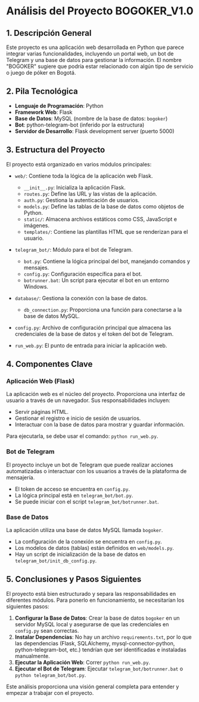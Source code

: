 # Análisis del Proyecto BOGOKER_V1.0

## 1. Descripción General

Este proyecto es una aplicación web desarrollada en Python que parece integrar varias funcionalidades, incluyendo un portal web, un bot de Telegram y una base de datos para gestionar la información. El nombre "BOGOKER" sugiere que podría estar relacionado con algún tipo de servicio o juego de póker en Bogotá.

## 2. Pila Tecnológica

*   **Lenguaje de Programación**: Python
*   **Framework Web**: Flask
*   **Base de Datos**: MySQL (nombre de la base de datos: `bogoker`)
*   **Bot**: python-telegram-bot (inferido por la estructura)
*   **Servidor de Desarrollo**: Flask development server (puerto 5000)

## 3. Estructura del Proyecto

El proyecto está organizado en varios módulos principales:

*   `web/`: Contiene toda la lógica de la aplicación web Flask.
    *   `__init__.py`: Inicializa la aplicación Flask.
    *   `routes.py`: Define las URL y las vistas de la aplicación.
    *   `auth.py`: Gestiona la autenticación de usuarios.
    *   `models.py`: Define las tablas de la base de datos como objetos de Python.
    *   `static/`: Almacena archivos estáticos como CSS, JavaScript e imágenes.
    *   `templates/`: Contiene las plantillas HTML que se renderizan para el usuario.

*   `telegram_bot/`: Módulo para el bot de Telegram.
    *   `bot.py`: Contiene la lógica principal del bot, manejando comandos y mensajes.
    *   `config.py`: Configuración específica para el bot.
    *   `botrunner.bat`: Un script para ejecutar el bot en un entorno Windows.

*   `database/`: Gestiona la conexión con la base de datos.
    *   `db_connection.py`: Proporciona una función para conectarse a la base de datos MySQL.

*   `config.py`: Archivo de configuración principal que almacena las credenciales de la base de datos y el token del bot de Telegram.

*   `run_web.py`: El punto de entrada para iniciar la aplicación web.

## 4. Componentes Clave

### Aplicación Web (Flask)
La aplicación web es el núcleo del proyecto. Proporciona una interfaz de usuario a través de un navegador. Sus responsabilidades incluyen:
- Servir páginas HTML.
- Gestionar el registro e inicio de sesión de usuarios.
- Interactuar con la base de datos para mostrar y guardar información.

Para ejecutarla, se debe usar el comando: `python run_web.py`.

### Bot de Telegram
El proyecto incluye un bot de Telegram que puede realizar acciones automatizadas o interactuar con los usuarios a través de la plataforma de mensajería.
- El token de acceso se encuentra en `config.py`.
- La lógica principal está en `telegram_bot/bot.py`.
- Se puede iniciar con el script `telegram_bot/botrunner.bat`.

### Base de Datos
La aplicación utiliza una base de datos MySQL llamada `bogoker`.
- La configuración de la conexión se encuentra en `config.py`.
- Los modelos de datos (tablas) están definidos en `web/models.py`.
- Hay un script de inicialización de la base de datos en `telegram_bot/init_db_config.py`.

## 5. Conclusiones y Pasos Siguientes

El proyecto está bien estructurado y separa las responsabilidades en diferentes módulos. Para ponerlo en funcionamiento, se necesitarían los siguientes pasos:

1.  **Configurar la Base de Datos**: Crear la base de datos `bogoker` en un servidor MySQL local y asegurarse de que las credenciales en `config.py` sean correctas.
2.  **Instalar Dependencias**: No hay un archivo `requirements.txt`, por lo que las dependencias (Flask, SQLAlchemy, mysql-connector-python, python-telegram-bot, etc.) tendrían que ser identificadas e instaladas manualmente.
3.  **Ejecutar la Aplicación Web**: Correr `python run_web.py`.
4.  **Ejecutar el Bot de Telegram**: Ejecutar `telegram_bot/botrunner.bat` o `python telegram_bot/bot.py`.

Este análisis proporciona una visión general completa para entender y empezar a trabajar con el proyecto.
